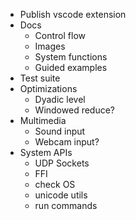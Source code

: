 - Publish vscode extension
- Docs
  - Control flow
  - Images
  - System functions
  - Guided examples
- Test suite
- Optimizations
  - Dyadic level
  - Windowed reduce?
- Multimedia
  - Sound input
  - Webcam input?
- System APIs
  - UDP Sockets
  - FFI
  - check OS
  - unicode utils
  - run commands
